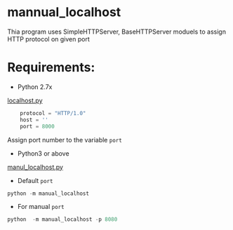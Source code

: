# mannual_localhost
Thia program uses SimpleHTTPServer, BaseHTTPServer moduels to assign HTTP protocol on given port

# Requirements:
* Python 2.7x

[localhost.py](./localhost.py)

```python
    protocol = "HTTP/1.0"
    host = ''
    port = 8000
```
Assign port number to the variable ```port```

* Python3 or above

[manul_localhost.py](./manul_localhost.py)
* Default ```port``` <br>
```python
python -m manual_localhost
```
* For manual ```port``` <br>
```python
python  -m manual_localhost -p 8080
```
